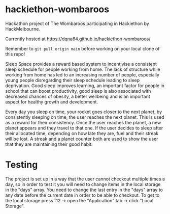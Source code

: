 # hackiethon-wombaroos
Hackathon project of The Wombaroos participating in Hackiethon by HackMelbourne.

Currently hosted at <https://dqna64.github.io/hackiethon-wombaroos/>

Remember to `git pull origin main` before working on your local clone of this repo!

Sleep Space provides a reward based system to incentivise a consistent sleep schedule for people working from home. The lack of structure while working from home has led to an increasing number of people, especially young people disregarding their sleep schedule leading to sleep deprivation. Good sleep improves learning, an important factor for people in school that can boost
productivity, good sleep is also associated with decreased chances of obesity, a better wellbeing and is an important aspect for healthy growth and development. 

Every day you sleep on time, your rocket goes closer to the next planet, by consistently sleeping on time, the user reaches the next planet. This is used as a reward for their consistency. Once the user reaches the planet, a new planet appears and they travel to that one. If the user decides to sleep after their allocated time, depending on how late they are, fuel and their streak will be lost. A streak and a planet counter both are used to show the user that they are maintaining their good habit.

# Testing

The project is set up in a way that the user cannot checkout multiple times a day, so in order to test it you will need to change items in the local storage in the "days" array. You need to change the last entry in the "days" array to any date before the current date in order to be able to checkout. To get to the local storage press f12 -> open the "Application" tab -> click "Local Storage".
